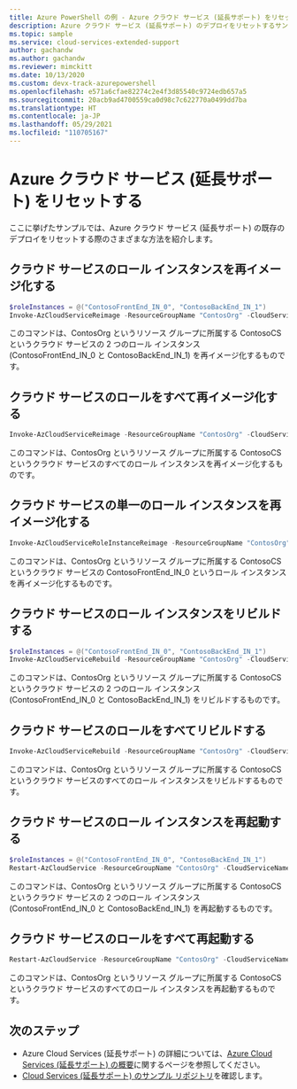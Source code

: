 ```yaml
---
title: Azure PowerShell の例 - Azure クラウド サービス (延長サポート) をリセットする
description: Azure クラウド サービス (延長サポート) のデプロイをリセットするサンプル スクリプト
ms.topic: sample
ms.service: cloud-services-extended-support
author: gachandw
ms.author: gachandw
ms.reviewer: mimckitt
ms.date: 10/13/2020
ms.custom: devx-track-azurepowershell
ms.openlocfilehash: e571a6cfae82274c2e4f3d85540c9724edb657a5
ms.sourcegitcommit: 20acb9ad4700559ca0d98c7c622770a0499dd7ba
ms.translationtype: HT
ms.contentlocale: ja-JP
ms.lasthandoff: 05/29/2021
ms.locfileid: "110705167"
---
```

# <a name="reset-an-azure-cloud-service-extended-support"></a>Azure クラウド サービス (延長サポート) をリセットする 
ここに挙げたサンプルでは、Azure クラウド サービス (延長サポート) の既存のデプロイをリセットする際のさまざまな方法を紹介します。

## <a name="reimage-role-instances-of-cloud-service"></a>クラウド サービスのロール インスタンスを再イメージ化する
```powershell
$roleInstances = @("ContosoFrontEnd_IN_0", "ContosoBackEnd_IN_1")
Invoke-AzCloudServiceReimage -ResourceGroupName "ContosOrg" -CloudServiceName "ContosoCS" -RoleInstance $roleInstances
```
このコマンドは、ContosOrg というリソース グループに所属する ContosoCS というクラウド サービスの 2 つのロール インスタンス (ContosoFrontEnd_IN_0 と ContosoBackEnd_IN_1) を再イメージ化するものです。

## <a name="reimage-all-roles-of-cloud-service"></a>クラウド サービスのロールをすべて再イメージ化する
```powershell
Invoke-AzCloudServiceReimage -ResourceGroupName "ContosOrg" -CloudServiceName "ContosoCS" -RoleInstance "*"
```
このコマンドは、ContosOrg というリソース グループに所属する ContosoCS というクラウド サービスのすべてのロール インスタンスを再イメージ化するものです。

## <a name="reimage-a-single-role-instance-of-a-cloud-service"></a>クラウド サービスの単一のロール インスタンスを再イメージ化する
```powershell
Invoke-AzCloudServiceRoleInstanceReimage -ResourceGroupName "ContosOrg" -CloudServiceName "ContosoCS" -RoleInstanceName "ContosoFrontEnd_IN_0"
```
このコマンドは、ContosOrg というリソース グループに所属する ContosoCS というクラウド サービスの ContosoFrontEnd_IN_0 というロール インスタンスを再イメージ化するものです。

## <a name="rebuild-role-instances-of-cloud-service"></a>クラウド サービスのロール インスタンスをリビルドする
```powershell
$roleInstances = @("ContosoFrontEnd_IN_0", "ContosoBackEnd_IN_1")
Invoke-AzCloudServiceRebuild -ResourceGroupName "ContosOrg" -CloudServiceName "ContosoCS" -RoleInstance $roleInstances
```
このコマンドは、ContosOrg というリソース グループに所属する ContosoCS というクラウド サービスの 2 つのロール インスタンス (ContosoFrontEnd_IN_0 と ContosoBackEnd_IN_1) をリビルドするものです。

## <a name="rebuild-all-roles-of-cloud-service"></a>クラウド サービスのロールをすべてリビルドする
```powershell
Invoke-AzCloudServiceRebuild -ResourceGroupName "ContosOrg" -CloudServiceName "ContosoCS" -RoleInstance "*"
```
このコマンドは、ContosOrg というリソース グループに所属する ContosoCS というクラウド サービスのすべてのロール インスタンスをリビルドするものです。

## <a name="restart-role-instances-of-cloud-service"></a>クラウド サービスのロール インスタンスを再起動する
```powershell
$roleInstances = @("ContosoFrontEnd_IN_0", "ContosoBackEnd_IN_1")
Restart-AzCloudService -ResourceGroupName "ContosOrg" -CloudServiceName "ContosoCS" -RoleInstance $roleInstances
```
このコマンドは、ContosOrg というリソース グループに所属する ContosoCS というクラウド サービスの 2 つのロール インスタンス (ContosoFrontEnd_IN_0 と ContosoBackEnd_IN_1) を再起動するものです。

## <a name="restart-all-roles-of-cloud-service"></a>クラウド サービスのロールをすべて再起動する
```powershell
Restart-AzCloudService -ResourceGroupName "ContosOrg" -CloudServiceName "ContosoCS" -RoleInstance "*"
```
このコマンドは、ContosOrg というリソース グループに所属する ContosoCS というクラウド サービスのすべてのロール インスタンスを再起動するものです。

## <a name="next-steps"></a>次のステップ

- Azure Cloud Services (延長サポート) の詳細については、[Azure Cloud Services (延長サポート) の概要](overview.md)に関するページを参照してください。
- [Cloud Services (延長サポート) のサンプル リポジトリ](https://github.com/Azure-Samples/cloud-services-extended-support)を確認します。
